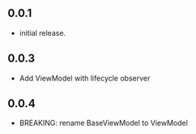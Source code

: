 ## 0.0.1

* initial release.
## 0.0.3

* Add ViewModel with lifecycle observer
## 0.0.4

* BREAKING: rename BaseViewModel to ViewModel
